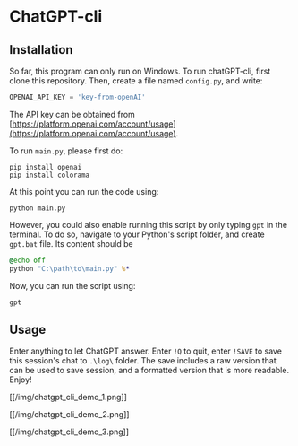 # ChatGPT-cli

## Installation

So far, this program can only run on Windows. To run chatGPT-cli, first clone this repository. Then, create a file named `config.py`, and write:
```python
OPENAI_API_KEY = 'key-from-openAI'
```
The API key can be obtained from [https://platform.openai.com/account/usage](https://platform.openai.com/account/usage).

To run `main.py`, please first do:
```shell
pip install openai
pip install colorama
```
At this point you can run the code using:
```shell
python main.py
```
However, you could also enable running this script by only typing `gpt` in the terminal. To do so, navigate to your Python's script folder, and create `gpt.bat` file. Its content should be
```bat
@echo off
python "C:\path\to\main.py" %*
```
Now, you can run the script using:
```shell
gpt
```

## Usage

Enter anything to let ChatGPT answer. Enter `!Q` to quit, enter `!SAVE` to save this session's chat to `.\log\` folder. The save includes a raw version that can be used to save session, and a formatted version that is more readable. Enjoy!

[[/img/chatgpt_cli_demo_1.png]]

[[/img/chatgpt_cli_demo_2.png]]

[[/img/chatgpt_cli_demo_3.png]]